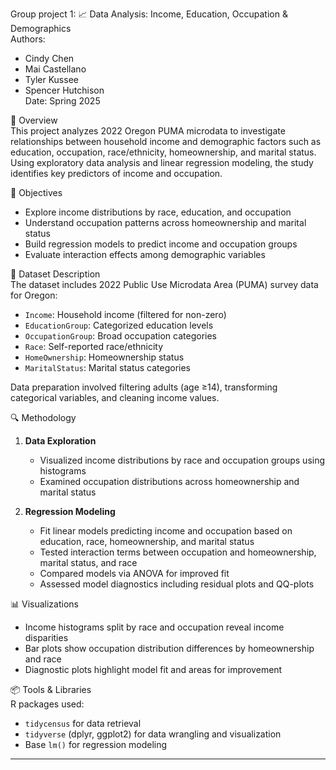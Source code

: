 
Group project 1:
📈 Data Analysis: Income, Education, Occupation & Demographics  
Authors: 
- Cindy Chen
- Mai Castellano
- Tyler Kussee
- Spencer Hutchison  
Date: Spring 2025

📄 Overview  
This project analyzes 2022 Oregon PUMA microdata to investigate relationships between household income and demographic factors such as education, occupation, race/ethnicity, homeownership, and marital status. Using exploratory data analysis and linear regression modeling, the study identifies key predictors of income and occupation.

🎯 Objectives  
- Explore income distributions by race, education, and occupation  
- Understand occupation patterns across homeownership and marital status  
- Build regression models to predict income and occupation groups  
- Evaluate interaction effects among demographic variables  

🧾 Dataset Description  
The dataset includes 2022 Public Use Microdata Area (PUMA) survey data for Oregon:  
- `Income`: Household income (filtered for non-zero)  
- `EducationGroup`: Categorized education levels  
- `OccupationGroup`: Broad occupation categories  
- `Race`: Self-reported race/ethnicity  
- `HomeOwnership`: Homeownership status  
- `MaritalStatus`: Marital status categories  

Data preparation involved filtering adults (age ≥14), transforming categorical variables, and cleaning income values.

🔍 Methodology  
1. **Data Exploration**  
   - Visualized income distributions by race and occupation groups using histograms  
   - Examined occupation distributions across homeownership and marital status  

2. **Regression Modeling**  
   - Fit linear models predicting income and occupation based on education, race, homeownership, and marital status  
   - Tested interaction terms between occupation and homeownership, marital status, and race  
   - Compared models via ANOVA for improved fit  
   - Assessed model diagnostics including residual plots and QQ-plots  

📊 Visualizations  
- Income histograms split by race and occupation reveal income disparities  
- Bar plots show occupation distribution differences by homeownership and race  
- Diagnostic plots highlight model fit and areas for improvement  

📦 Tools & Libraries  
R packages used:  
- `tidycensus` for data retrieval  
- `tidyverse` (dplyr, ggplot2) for data wrangling and visualization  
- Base `lm()` for regression modeling  

---

